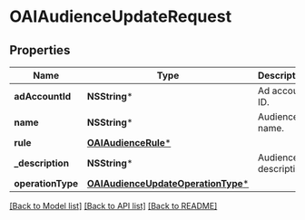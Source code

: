# OAIAudienceUpdateRequest

## Properties
Name | Type | Description | Notes
------------ | ------------- | ------------- | -------------
**adAccountId** | **NSString*** | Ad account ID. | [optional] 
**name** | **NSString*** | Audience name. | [optional] 
**rule** | [**OAIAudienceRule***](OAIAudienceRule.md) |  | [optional] 
**_description** | **NSString*** | Audience description. | [optional] 
**operationType** | [**OAIAudienceUpdateOperationType***](OAIAudienceUpdateOperationType.md) |  | [optional] 

[[Back to Model list]](../README.md#documentation-for-models) [[Back to API list]](../README.md#documentation-for-api-endpoints) [[Back to README]](../README.md)


